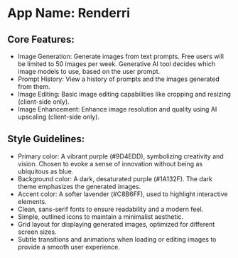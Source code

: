 # **App Name**: Renderri

## Core Features:

- Image Generation: Generate images from text prompts. Free users will be limited to 50 images per week. Generative AI tool decides which image models to use, based on the user prompt.
- Prompt History: View a history of prompts and the images generated from them.
- Image Editing: Basic image editing capabilities like cropping and resizing (client-side only).
- Image Enhancement: Enhance image resolution and quality using AI upscaling (client-side only).

## Style Guidelines:

- Primary color: A vibrant purple (#9D4EDD), symbolizing creativity and vision. Chosen to evoke a sense of innovation without being as ubiquitous as blue.
- Background color: A dark, desaturated purple (#1A132F). The dark theme emphasizes the generated images.
- Accent color: A softer lavender (#C8B6FF), used to highlight interactive elements.
- Clean, sans-serif fonts to ensure readability and a modern feel.
- Simple, outlined icons to maintain a minimalist aesthetic.
- Grid layout for displaying generated images, optimized for different screen sizes.
- Subtle transitions and animations when loading or editing images to provide a smooth user experience.
